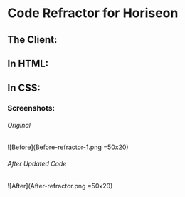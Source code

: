 # Code Refractor for Horiseon

## The Client:
 

## In HTML:


## In CSS:

### Screenshots:
###### Original
![Before](Before-refractor-1.png =50x20)
###### After Updated Code
 ![After](After-refractor.png =50x20)